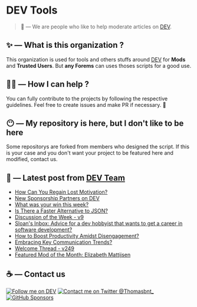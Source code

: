 # DEV Tools

> 🔧 — We are people who like to help moderate articles on [DEV](https://dev.to).

## ✨ — What is this organization ?

This organization is used for tools and others stuffs around [DEV](https://dev.to) for **Mods** and **Trusted Users**. But __any Forems__ can uses thoses scripts for a good use.


## 💪🏼 — How I can help ?

You can fully contribute to the projects by following the respective guidelines. Feel free to create issues and make PR if necessary. 🎉

## 😶 — My repository is here, but I don't like to be here

Some repositorys are forked from members who designed the script. If this is your case and you don't want your project to be featured here and modified, contact us.

## 📝 — Latest post from [DEV Team](https://dev.to/devteam)

<!-- BLOG-POST-LIST:START -->
- [How Can You Regain Lost Motivation?](https://dev.to/devteam/how-can-you-regain-lost-motivation-39k1)
- [New Sponsorship Partners on DEV](https://dev.to/devteam/new-sponsorship-partners-on-dev-1pgi)
- [What was your win this week?](https://dev.to/devteam/what-was-your-win-this-week-20pe)
- [Is There a Faster Alternative to JSON?](https://dev.to/devteam/is-there-a-faster-alternative-to-json-o38)
- [Discussion of the Week - v9](https://dev.to/devteam/discussion-of-the-week-v9-4oal)
- [Sloan&#39;s Inbox: Advice for a dev hobbyist that wants to get a career in software development?](https://dev.to/devteam/sloans-inbox-advice-for-a-dev-hobbyist-that-wants-to-get-a-career-in-software-development-1g7e)
- [How to Boost Productivity Amidst Disengagement?](https://dev.to/devteam/how-to-boost-productivity-amidst-disengagement-mk8)
- [Embracing Key Communication Trends?](https://dev.to/devteam/embracing-key-communication-trends-249p)
- [Welcome Thread - v249](https://dev.to/devteam/welcome-thread-v249-2jj2)
- [Featured Mod of the Month: Elizabeth Mattijsen](https://dev.to/devteam/featured-mod-of-the-month-elizabeth-mattijsen-3gfe)
<!-- BLOG-POST-LIST:END -->


## ☕ — Contact us

[![Follow me on DEV](https://img.shields.io/badge/dev.to-%2308090A.svg?&style=for-the-badge&logo=dev.to&logoColor=white&alt=devto)](https://dev.to/thomasbnt)
[![Contact me on Twitter @Thomasbnt_](https://img.shields.io/badge/Contact%20me%20on%20Twitter-%231DA1F2.svg?&style=for-the-badge&logo=twitter&logoColor=white&alt=twitter)](https://twitter.com/messages/1142357270-1142357270?text=Hello,%20I%20contact%20you%20from%20devtotools%20&recipient_id=1142357270) [![GitHub Sponsors](https://img.shields.io/badge/Sponsor%20me-%23EA54AE.svg?&style=for-the-badge&logo=github-sponsors&logoColor=white)](https://github.com/sponsors/thomasbnt)


